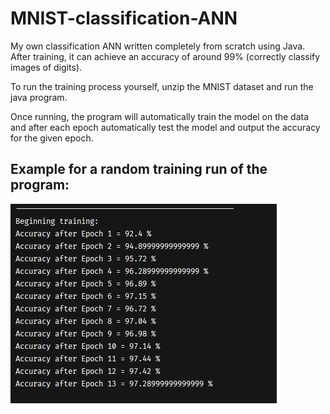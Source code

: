 # MNIST-classification-ANN
My own classification ANN written completely from scratch using Java. After training, it can achieve an accuracy of around 99% (correctly classify images of digits).

To run the training process yourself, unzip the MNIST dataset and run the java program.

Once running, the program will automatically train the model on the data and after each epoch automatically test the model and output the accuracy for the given epoch.

## Example for a random training run of the program:
![image of example output of program showing accuracies after each epoch](./Screenshot%202024-09-16%20160749.png)
